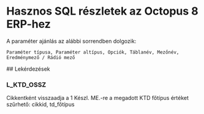 # Hasznos SQL részletek az Octopus 8 ERP-hez

A paraméter ajánlás az alábbi sorrendben dolgozik:

```Paraméter típusa, Paraméter altípus, Opciók, Táblanév, Mezőnév, Eredménymező / Rádió mező```

## Lekérdezések

### L_KTD_OSSZ
Cikkentként visszaadja a 1 Készl. ME.-re a megadott KTD főtípus értéket
szűrhető: cikkid, td_főtípus